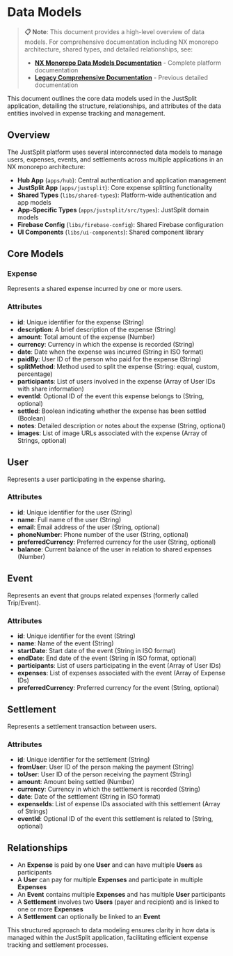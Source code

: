 # Data Models

> **📋 Note**: This document provides a high-level overview of data models. For comprehensive documentation including NX monorepo architecture, shared types, and detailed relationships, see:
> - [**NX Monorepo Data Models Documentation**](./data-models-nx-comprehensive.md) - Complete platform documentation
> - [**Legacy Comprehensive Documentation**](./data-models-comprehensive.md) - Previous detailed documentation

This document outlines the core data models used in the JustSplit application, detailing the structure, relationships, and attributes of the data entities involved in expense tracking and management.

## Overview

The JustSplit platform uses several interconnected data models to manage users, expenses, events, and settlements across multiple applications in an NX monorepo architecture:

- **Hub App** (`apps/hub`): Central authentication and application management
- **JustSplit App** (`apps/justsplit`): Core expense splitting functionality  
- **Shared Types** (`libs/shared-types`): Platform-wide authentication and app models
- **App-Specific Types** (`apps/justsplit/src/types`): JustSplit domain models
- **Firebase Config** (`libs/firebase-config`): Shared Firebase configuration
- **UI Components** (`libs/ui-components`): Shared component library

## Core Models

### Expense

Represents a shared expense incurred by one or more users.

### Attributes
- **id**: Unique identifier for the expense (String)
- **description**: A brief description of the expense (String)
- **amount**: Total amount of the expense (Number)
- **currency**: Currency in which the expense is recorded (String)
- **date**: Date when the expense was incurred (String in ISO format)
- **paidBy**: User ID of the person who paid for the expense (String)
- **splitMethod**: Method used to split the expense (String: equal, custom, percentage)
- **participants**: List of users involved in the expense (Array of User IDs with share information)
- **eventId**: Optional ID of the event this expense belongs to (String, optional)
- **settled**: Boolean indicating whether the expense has been settled (Boolean)
- **notes**: Detailed description or notes about the expense (String, optional)
- **images**: List of image URLs associated with the expense (Array of Strings, optional)

## User

Represents a user participating in the expense sharing.

### Attributes
- **id**: Unique identifier for the user (String)
- **name**: Full name of the user (String)
- **email**: Email address of the user (String, optional)
- **phoneNumber**: Phone number of the user (String, optional)
- **preferredCurrency**: Preferred currency for the user (String, optional)
- **balance**: Current balance of the user in relation to shared expenses (Number)

## Event

Represents an event that groups related expenses (formerly called Trip/Event).

### Attributes
- **id**: Unique identifier for the event (String)
- **name**: Name of the event (String)
- **startDate**: Start date of the event (String in ISO format)
- **endDate**: End date of the event (String in ISO format, optional)
- **participants**: List of users participating in the event (Array of User IDs)
- **expenses**: List of expenses associated with the event (Array of Expense IDs)
- **preferredCurrency**: Preferred currency for the event (String, optional)

## Settlement

Represents a settlement transaction between users.

### Attributes
- **id**: Unique identifier for the settlement (String)
- **fromUser**: User ID of the person making the payment (String)
- **toUser**: User ID of the person receiving the payment (String)
- **amount**: Amount being settled (Number)
- **currency**: Currency in which the settlement is recorded (String)
- **date**: Date of the settlement (String in ISO format)
- **expenseIds**: List of expense IDs associated with this settlement (Array of Strings)
- **eventId**: Optional ID of the event this settlement is related to (String, optional)

## Relationships

- An **Expense** is paid by one **User** and can have multiple **Users** as participants
- A **User** can pay for multiple **Expenses** and participate in multiple **Expenses**
- An **Event** contains multiple **Expenses** and has multiple **User** participants
- A **Settlement** involves two **Users** (payer and recipient) and is linked to one or more **Expenses**
- A **Settlement** can optionally be linked to an **Event**

This structured approach to data modeling ensures clarity in how data is managed within the JustSplit application, facilitating efficient expense tracking and settlement processes.